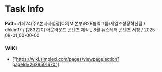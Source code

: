 # Task Info

**Path:** 카페24(주)\본사사업장\[CG]MI본부\B2B협력그룹\세일즈성장혁신팀 / dhkim17 / [283220] 아웃바운드 콘텐츠 제작 _ 8월 뉴스레터 콘텐츠 서칭 / 2025-08-01_00-00-00

### WIKI
- ["https://wiki.simplexi.com/pages/viewpage.action?pageId=2628501670"]

